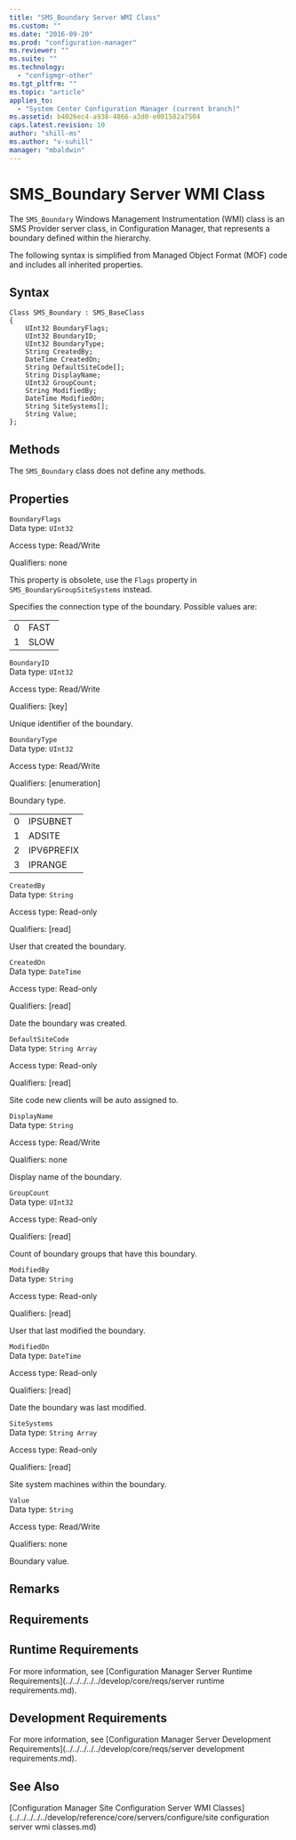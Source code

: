 ```yaml
---
title: "SMS_Boundary Server WMI Class"
ms.custom: ""
ms.date: "2016-09-20"
ms.prod: "configuration-manager"
ms.reviewer: ""
ms.suite: ""
ms.technology: 
  - "configmgr-other"
ms.tgt_pltfrm: ""
ms.topic: "article"
applies_to: 
  - "System Center Configuration Manager (current branch)"
ms.assetid: b4026ec4-a938-4866-a3d0-e001582a7504
caps.latest.revision: 10
author: "shill-ms"
ms.author: "v-suhill"
manager: "mbaldwin"
---
```

# SMS_Boundary Server WMI Class
The `SMS_Boundary` Windows Management Instrumentation (WMI) class is an SMS Provider server class, in Configuration Manager, that represents a boundary defined within the hierarchy.  
  
 The following syntax is simplified from Managed Object Format (MOF) code and includes all inherited properties.  
  
## Syntax  
  
```  
Class SMS_Boundary : SMS_BaseClass  
{  
    UInt32 BoundaryFlags;  
    UInt32 BoundaryID;  
    UInt32 BoundaryType;  
    String CreatedBy;  
    DateTime CreatedOn;  
    String DefaultSiteCode[];  
    String DisplayName;  
    UInt32 GroupCount;  
    String ModifiedBy;  
    DateTime ModifiedOn;  
    String SiteSystems[];  
    String Value;  
};  
```  
  
## Methods  
 The `SMS_Boundary` class does not define any methods.  
  
## Properties  
 `BoundaryFlags`  
 Data type: `UInt32`  
  
 Access type: Read/Write  
  
 Qualifiers: none  
  
 This property is obsolete, use the `Flags` property in `SMS_BoundaryGroupSiteSystems` instead.  
  
 Specifies the connection type of the boundary. Possible values are:  
  
|||  
|-|-|  
|0|FAST|  
|1|SLOW|  
  
 `BoundaryID`  
 Data type: `UInt32`  
  
 Access type: Read/Write  
  
 Qualifiers: [key]  
  
 Unique identifier of the boundary.  
  
 `BoundaryType`  
 Data type: `UInt32`  
  
 Access type: Read/Write  
  
 Qualifiers: [enumeration]  
  
 Boundary type.  
  
|||  
|-|-|  
|0|IPSUBNET|  
|1|ADSITE|  
|2|IPV6PREFIX|  
|3|IPRANGE|  
  
 `CreatedBy`  
 Data type: `String`  
  
 Access type: Read-only  
  
 Qualifiers: [read]  
  
 User that created the boundary.  
  
 `CreatedOn`  
 Data type: `DateTime`  
  
 Access type: Read-only  
  
 Qualifiers: [read]  
  
 Date the boundary was created.  
  
 `DefaultSiteCode`  
 Data type: `String Array`  
  
 Access type: Read-only  
  
 Qualifiers: [read]  
  
 Site code new clients will be auto assigned to.  
  
 `DisplayName`  
 Data type: `String`  
  
 Access type: Read/Write  
  
 Qualifiers: none  
  
 Display name of the boundary.  
  
 `GroupCount`  
 Data type: `UInt32`  
  
 Access type: Read-only  
  
 Qualifiers: [read]  
  
 Count of boundary groups that have this boundary.  
  
 `ModifiedBy`  
 Data type: `String`  
  
 Access type: Read-only  
  
 Qualifiers: [read]  
  
 User that last modified the boundary.  
  
 `ModifiedOn`  
 Data type: `DateTime`  
  
 Access type: Read-only  
  
 Qualifiers: [read]  
  
 Date the boundary was last modified.  
  
 `SiteSystems`  
 Data type: `String Array`  
  
 Access type: Read-only  
  
 Qualifiers: [read]  
  
 Site system machines within the boundary.  
  
 `Value`  
 Data type: `String`  
  
 Access type: Read/Write  
  
 Qualifiers: none  
  
 Boundary value.  
  
## Remarks  
  
## Requirements  
  
## Runtime Requirements  
 For more information, see [Configuration Manager Server Runtime Requirements](../../../../../develop/core/reqs/server runtime requirements.md).  
  
## Development Requirements  
 For more information, see [Configuration Manager Server Development Requirements](../../../../../develop/core/reqs/server development requirements.md).  
  
## See Also  
 [Configuration Manager Site Configuration Server WMI Classes](../../../../../develop/reference/core/servers/configure/site configuration server wmi classes.md)